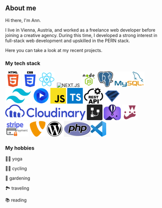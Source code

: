 ## About me

Hi there, I'm Ann.

I live in Vienna, Austria, and worked as a freelance web developer before joining a creative agency.
During this time, I developed a strong interest in full-stack web development and upskilled in the PERN stack.

Here you can take a look at my recent projects.

### My tech stack

<img src="html5.png" height="50" title="HTML5"/> <img src="CSS3.png" height="50" title="CSS3"/> <img src="react.png" title="React" height="50"/> &nbsp;<img src="nextjs-13.jpg" height="45" title="NEXT.JS"/> <img src="nodejs.png" height="50" title="node.js"/> <img src="postgresql.png" height="50" title="PostgreSQL"/> <img src="MySQL.jpg" height="50" title="MySQL"/> <img src="tailwind.jpg" height="50" title="Tailwind CSS"/> <img src="flowbite.jpg" height="50" title="Flowbite"/> <img src="js.png" height="50" title="JavaScript"/> <img src="typescript.png" height="50" title="TypeScript"/> <img src="restAPI.png" height="50" title="REST API"/> <img src="zod.png" height="50" title="Zod"/> <img src="cloudinary.jpg" height="50" title="Cloudinary"/> <img src="drawSQL.jpg" height="50" title="drawSQL"/> <img src="flyio.jpg" height="50" title="Fly.io"/> <img src="jest.png" height="50" title="Jest"/> <img src="Stripe.jpg" height="50" title="stripe"/> <img src="typo3.png" height="50" title="TYPO3"/> <img src="WordPress.jpg" height="50" title="WordPress"/> <img src="php.jpg" height="50" title="PHP"/><img src="VS.png" height="50" title="Visual Studio Code"/>

### My hobbies

🧘‍♀️ yoga

🚵‍♀️ cycling

🌹 gardening

🏞 traveling

📚 reading

